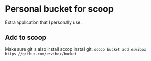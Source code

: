 # Personal bucket for scoop

Extra application that I personally use.

## Add to scoop
Make sure git is also install scoop install git.
```scoop bucket add esvibox https://github.com/esvibox/bucket```

